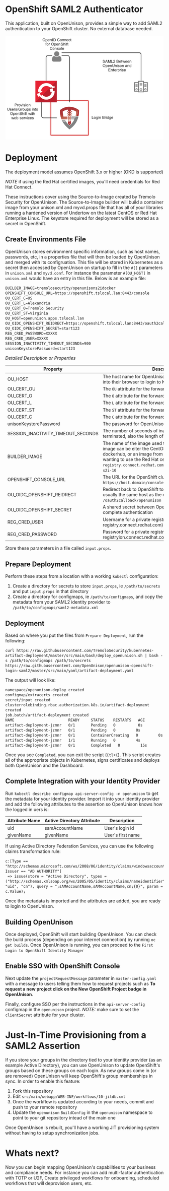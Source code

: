 # OpenShift SAML2 Authenticator

This application, built on OpenUnison, provides a simple way to add SAML2 authentication to your OpenShift cluster.  No external database needed.

![OpenShift SAML2 Architecture](imgs/openunison_openshift_login_saml2.png)

# Deployment

The deployment model assumes OpenShift 3.x or higher (OKD is supported)

*NOTE* if using the Red Hat certified images, you'll need credentials for Red Hat Connect.

These instructions cover using the Source-to-Image created by Tremolo Security for OpenUnison.  The Source-to-Image builder will build a container image from your unison.xml and myvd.props file that has all of your libraries running a hardened version of Undertow on the latest CentOS or Red Hat Enterprise Linux.  The keystore required for deployment will be stored as a secret in OpenShift.


## Create Environments File

OpenUnison stores environment specific information, such as host names, passwords, etc, in a properties file that will then be loaded by OpenUnison and merged with its configruation.  This file will be stored in Kubernetes as a secret then accessed by OpenUnison on startup to fill in the `#[]` parameters in `unison.xml` and `myvd.conf`.  For instance the parameter `#[OU_HOST]` in `unison.xml` would have an entry in this file.  Below is an example file:

```properties
BUILDER_IMAGE=tremolosecurity/openunisons2idocker
OPENSHIFT_CONSOLE_URL=https://openshift.tslocal.lan:8443/console
OU_CERT_C=US
OU_CERT_L=Alexandria
OU_CERT_O=Tremolo Security
OU_CERT_ST=Virginia
OU_HOST=openunison.apps.tslocal.lan
OU_OIDC_OPENSHIFT_REIDRECT=https://openshift.tslocal.lan:8443/oauth2callback/openunison
OU_OIDC_OPENSHIFT_SECRET=start123
REG_CRED_PASSWORD=XXXXX
REG_CRED_USER=XXXXX
SESSION_INACTIVITY_TIMEOUT_SECONDS=900
unisonKeystorePassword=start123
```

*Detailed Description or Properties*

| Property | Description |
| -------- | ----------- |
| OU_HOST  | The host name for OpenUnison.  This is what user's will put into their browser to login to Kubernetes |
| OU_CERT_OU | The `OU` attribute for the forward facing certificate |
| OU_CERT_O | The `O` attribute for the forward facing certificate |
| OU_CERT_L | The `L` attribute for the forward facing certificate |
| OU_CERT_ST | The `ST` attribute for the forward facing certificate |
| OU_CERT_C | The `C` attribute for the forward facing certificate |
| unisonKeystorePassword | The password for OpenUnison's keystore |
| SESSION_INACTIVITY_TIMEOUT_SECONDS | The number of seconds of inactivity before the session is terminated, also the length of the refresh token's session |
| BUILDER_IMAGE | The name of the image used to build OpenUnison.  This image can be eiter the CentOS 7 based image on dockerhub, or an image from a privare respository.  If wanting to use the Red Hat certified image, use `registry.connect.redhat.com/tremolosecurity/openunison-s2i-10` |
| OPENSHIFT_CONSOLE_URL | The URL for the OpenShift cluster's console.  Usually `https://host.domain/console/` |
| OU_OIDC_OPENSHIFT_REIDRECT | Redirect back to OpenShift to finish the signin process, usually the same host as the console with the path `/oauth2callback/openunison` |
| OU_OIDC_OPENSHIFT_SECRET | A shared secret between OpenShift and OpenUnison to complete authentication |
| REG_CRED_USER | Username for a private registry (such as registry.connect.redhat.com) |
| REG_CRED_PASSWORD | Password for a private registry (such as registryion.connect.redhat.com) |

Store these parameters in a file called `input.props`.

## Prepare Deployment

Perform these steps from a location with a working `kubectl` configuration:

1. Create a directory for secrets to store `input.props`, ie `/path/to/secrets` and put `input.props` in that directory
2. Create a directory for configmaps, ie `/path/to/configmaps`, and copy the metadata from your SAML2 identity provider to `/path/to/configmaps/saml2-metadata.xml`

## Deployment

Based on where you put the files from `Prepare Deployment`, run the following:

```
curl https://raw.githubusercontent.com/TremoloSecurity/kubernetes-artifact-deployment/master/src/main/bash/deploy_openunison.sh | bash -s /path/to/configmaps /path/to/secrets https://raw.githubusercontent.com/OpenUnison/openunison-openshift-login-saml2/master/src/main/yaml/artifact-deployment.yaml
```

The output will look like:

```
namespace/openunison-deploy created
configmap/extracerts created
secret/input created
clusterrolebinding.rbac.authorization.k8s.io/artifact-deployment created
job.batch/artifact-deployment created
NAME                        READY     STATUS    RESTARTS   AGE
artifact-deployment-jzmnr   0/1       Pending   0          0s
artifact-deployment-jzmnr   0/1       Pending   0         0s
artifact-deployment-jzmnr   0/1       ContainerCreating   0         0s
artifact-deployment-jzmnr   1/1       Running   0         4s
artifact-deployment-jzmnr   0/1       Completed   0         15s
```

Once you see `Completed`, you can exit the script (`Ctl+C`).  This script creates all of the appropriate objects in Kubernetes, signs certificates and deploys both OpenUnison and the Dashboard.  

## Complete Integration with your Identity Provider

Run `kubectl describe configmap api-server-config -n openunison` to get the metadata for your identity provider.  Import it into your identity provider and add the following attributes to the assertion so OpenUnison knows how the logged in uers is:

| Attribute Name | Active Directory Attribute | Description |
| -------------- | -------------------------- | ----------- |
| uid            | samAccountName             | User's login id |
| givenName      | givenName                  | User's first name |

If using Active Directory Federation Services, you can use the following claims transformation rule:
```
c:[Type == "http://schemas.microsoft.com/ws/2008/06/identity/claims/windowsaccountname", Issuer == "AD AUTHORITY"]
 => issue(store = "Active Directory", types = ("http://schemas.xmlsoap.org/ws/2005/05/identity/claims/nameidentifier", "uid", "cn"), query = ";sAMAccountName,sAMAccountName,cn;{0}", param = c.Value);
```

Once the metadata is imported and the attributes are added, you are ready to login to OpenUnison.


## Building OpenUnison

Once deployed, OpenShift will start building OpenUnison.  You can check the build process (depending on your internet connection) by running  `oc get builds`.  Once OpenUnison is running, you can proceed to the `First Login to OpenShift Identity Manager`

## Enable SSO with OpenShift Console
Next update the `projectRequestMessage` parameter in `master-config.yaml` with a message to users telling them how to request projects such as **To request a new project click on the New OpenShift Project badge in OpenUnison**.

Finally, configure SSO per the instructions in the `api-server-config` configmap in the `openunison` project.  *NOTE:* make sure to set the `clientSecret` attribute for your cluster.

# Just-In-Time Provisioning from a SAML2 Assertion

If you store your groups in the directory tied to your identity provider (as an example Active Directory), you can use OpenUnison to update OpenShift's groups based on these groups on each login.  As new groups come in (or are removed) OpenUnison will keep OpenShift's group memberships in sync.  In order to enable this feature:

1.  Fork this repository
2.  Edit `src/main/webapp/WEB-INF/workflows/10-jitdb.xml`
3.  Once the workflow is updated according to your needs, commit and push to your remote repository
4.  Update the `openunison` `BuildConfig` in the `openunison` namespace to point to your git repository intead of the main one

Once OpenUnison is rebuilt, you'll have a working JIT provisioning system without having to setup synchronization jobs.


# Whats next?
Now you can begin mapping OpenUnison's capabilities to your business and compliance needs.  For instance you can add multi-factor authentication with TOTP or U2F, Create privileged workflows for onboarding, scheduled workflows that will deprovision users, etc.
